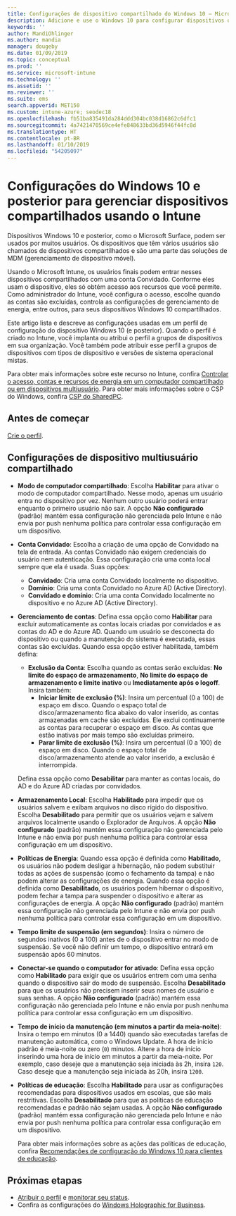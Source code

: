 ```yaml
---
title: Configurações de dispositivo compartilhado do Windows 10 – Microsoft Intune – Azure | Microsoft Docs
description: Adicione e use o Windows 10 para configurar dispositivos que são compartilhados ou usados por vários usuários no Microsoft Intune. Confira uma lista de todas as configurações e o que elas fazem nos dispositivos, incluindo o Microsoft Surface. Controle contas Convidado, gerencie contas e exclua contas inativas, permita ou impeça o salvamento no armazenamento local, defina opções de energia e suspensão, escolha quando as atualizações são instaladas e use dispositivos em ambientes educacionais em um perfil de configuração do dispositivo.
keywords: ''
author: MandiOhlinger
ms.author: mandia
manager: dougeby
ms.date: 01/09/2019
ms.topic: conceptual
ms.prod: ''
ms.service: microsoft-intune
ms.technology: ''
ms.assetid: ''
ms.reviewer: ''
ms.suite: ems
search.appverid: MET150
ms.custom: intune-azure; seodec18
ms.openlocfilehash: fb51ba835491da284ddd304bc038d16862c6dfc1
ms.sourcegitcommit: 4a7421470569ce4efe848633bd36d5946f44fc8d
ms.translationtype: HT
ms.contentlocale: pt-BR
ms.lasthandoff: 01/10/2019
ms.locfileid: "54205097"
---
```

# <a name="windows-10-and-later-settings-to-manage-shared-devices-using-intune"></a>Configurações do Windows 10 e posterior para gerenciar dispositivos compartilhados usando o Intune

Dispositivos Windows 10 e posterior, como o Microsoft Surface, podem ser usados por muitos usuários. Os dispositivos que têm vários usuários são chamados de dispositivos compartilhados e são uma parte das soluções de MDM (gerenciamento de dispositivo móvel).

Usando o Microsoft Intune, os usuários finais podem entrar nesses dispositivos compartilhados com uma conta Convidado. Conforme eles usam o dispositivo, eles só obtém acesso aos recursos que você permite. Como administrador do Intune, você configura o acesso, escolhe quando as contas são excluídas, controla as configurações de gerenciamento de energia, entre outros, para seus dispositivos Windows 10 compartilhados.

Este artigo lista e descreve as configurações usadas em um perfil de configuração do dispositivo Windows 10 (e posterior). Quando o perfil é criado no Intune, você implanta ou atribui o perfil a grupos de dispositivos em sua organização. Você também pode atribuir esse perfil a grupos de dispositivos com tipos de dispositivo e versões de sistema operacional mistas.

Para obter mais informações sobre este recurso no Intune, confira [Controlar o acesso, contas e recursos de energia em um computador compartilhado ou em dispositivos multiusuário](shared-user-device-settings.md). Para obter mais informações sobre o CSP do Windows, confira [CSP do SharedPC](https://docs.microsoft.com/windows/client-management/mdm/sharedpc-csp).

## <a name="before-your-begin"></a>Antes de começar

[Crie o perfil](shared-user-device-settings.md).

## <a name="shared-multi-user-device-settings"></a>Configurações de dispositivo multiusuário compartilhado

- **Modo de computador compartilhado**: Escolha **Habilitar** para ativar o modo de computador compartilhado. Nesse modo, apenas um usuário entra no dispositivo por vez. Nenhum outro usuário poderá entrar enquanto o primeiro usuário não sair. A opção **Não configurado** (padrão) mantém essa configuração não gerenciada pelo Intune e não envia por push nenhuma política para controlar essa configuração em um dispositivo.
- **Conta Convidado**: Escolha a criação de uma opção de Convidado na tela de entrada. As contas Convidado não exigem credenciais do usuário nem autenticação. Essa configuração cria uma conta local sempre que ela é usada. Suas opções:
  - **Convidado**: Cria uma conta Convidado localmente no dispositivo.
  - **Domínio**: Cria uma conta Convidado no Azure AD (Active Directory).
  - **Convidado e domínio**: Cria uma conta Convidado localmente no dispositivo e no Azure AD (Active Directory).
- **Gerenciamento de contas**: Defina essa opção como **Habilitar** para excluir automaticamente as contas locais criadas por convidados e as contas do AD e do Azure AD. Quando um usuário se desconecta do dispositivo ou quando a manutenção do sistema é executada, essas contas são excluídas. Quando essa opção estiver habilitada, também defina:
  - **Exclusão da Conta**: Escolha quando as contas serão excluídas: **No limite do espaço de armazenamento**, **No limite do espaço de armazenamento e limite inativo** ou **Imediatamente após o logoff**. Insira também:
    - **Iniciar limite de exclusão (%)**: Insira um percentual (0 a 100) de espaço em disco. Quando o espaço total de disco/armazenamento fica abaixo do valor inserido, as contas armazenadas em cache são excluídas. Ele exclui continuamente as contas para recuperar o espaço em disco. As contas que estão inativas por mais tempo são excluídas primeiro.
    - **Parar limite de exclusão (%)**: Insira um percentual (0 a 100) de espaço em disco. Quando o espaço total de disco/armazenamento atende ao valor inserido, a exclusão é interrompida.

  Defina essa opção como **Desabilitar** para manter as contas locais, do AD e do Azure AD criadas por convidados.

- **Armazenamento Local**: Escolha **Habilitado** para impedir que os usuários salvem e exibam arquivos no disco rígido do dispositivo. Escolha **Desabilitado** para permitir que os usuários vejam e salvem arquivos localmente usando o Explorador de Arquivos. A opção **Não configurado** (padrão) mantém essa configuração não gerenciada pelo Intune e não envia por push nenhuma política para controlar essa configuração em um dispositivo.
- **Políticas de Energia**: Quando essa opção é definida como **Habilitado**, os usuários não podem desligar a hibernação, não podem substituir todas as ações de suspensão (como o fechamento da tampa) e não podem alterar as configurações de energia. Quando essa opção é definida como **Desabilitado**, os usuários podem hibernar o dispositivo, podem fechar a tampa para suspender o dispositivo e alterar as configurações de energia. A opção **Não configurado** (padrão) mantém essa configuração não gerenciada pelo Intune e não envia por push nenhuma política para controlar essa configuração em um dispositivo.
- **Tempo limite de suspensão (em segundos)**: Insira o número de segundos inativos (0 a 100) antes de o dispositivo entrar no modo de suspensão. Se você não definir um tempo, o dispositivo entrará em suspensão após 60 minutos.
- **Conectar-se quando o computador for ativado**: Defina essa opção como **Habilitado** para exigir que os usuários entrem com uma senha quando o dispositivo sair do modo de suspensão. Escolha **Desabilitado** para que os usuários não precisem inserir seus nomes de usuário e suas senhas. A opção **Não configurado** (padrão) mantém essa configuração não gerenciada pelo Intune e não envia por push nenhuma política para controlar essa configuração em um dispositivo.
- **Tempo de início da manutenção (em minutos a partir da meia-noite)**: Insira o tempo em minutos (0 a 1440) quando são executadas tarefas de manutenção automática, como o Windows Update. A hora de início padrão é meia-noite ou zero (`0`) minutos. Altere a hora de início inserindo uma hora de início em minutos a partir da meia-noite. Por exemplo, caso deseje que a manutenção seja iniciada às 2h, insira `120`. Caso deseje que a manutenção seja iniciada às 20h, insira `1200`.
- **Políticas de educação**: Escolha **Habilitado** para usar as configurações recomendadas para dispositivos usados em escolas, que são mais restritivas. Escolha **Desabilitado** para que as políticas de educação recomendadas e padrão não sejam usadas. A opção **Não configurado** (padrão) mantém essa configuração não gerenciada pelo Intune e não envia por push nenhuma política para controlar essa configuração em um dispositivo.

  Para obter mais informações sobre as ações das políticas de educação, confira [Recomendações de configuração do Windows 10 para clientes de educação](https://docs.microsoft.com/education/windows/configure-windows-for-education).

## <a name="next-steps"></a>Próximas etapas

- [Atribuir o perfil](device-profile-assign.md) e [monitorar seu status](device-profile-monitor.md).
- Confira as configurações do [Windows Holographic for Business](shared-user-device-settings-windows-holographic.md).